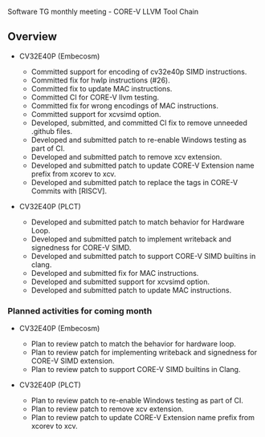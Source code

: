 Software TG monthly meeting - CORE-V LLVM Tool Chain

## Overview

* CV32E40P (Embecosm)
    * Committed support for encoding of cv32e40p SIMD instructions.
    * Committed fix for hwlp instructions (#26).
    * Committed fix to update MAC instructions.
    * Committed CI for CORE-V llvm testing.
    * Committed fix for wrong encodings of MAC instructions.
    * Committed support for xcvsimd option.
    * Developed, submitted, and committed CI fix to remove unneeded .github files.
    * Developed and submitted patch to re-enable Windows testing as part of CI.
    * Developed and submitted patch to remove xcv extension.
    * Developed and submitted patch to update CORE-V Extension name prefix from xcorev to xcv.
    * Developed and submitted patch to replace the tags in CORE-V Commits with [RISCV].
    
* CV32E40P (PLCT)
    * Developed and submitted patch to match behavior for Hardware Loop.
    * Developed and submitted patch to implement writeback and signedness for CORE-V SIMD.
    * Developed and submitted patch to support CORE-V SIMD builtins in clang.
    * Developed and submitted fix for MAC instructions.
    * Developed and submitted support for xcvsimd option.
    * Developed and submitted patch to update MAC instructions.
    
### Planned activities for coming month

* CV32E40P (Embecosm)

    * Plan to review patch to match the behavior for hardware loop.
    * Plan to review patch for implementing writeback and signedness for CORE-V SIMD extension.
    * Plan to review patch to support CORE-V SIMD builtins in Clang.

* CV32E40P (PLCT)
    * Plan to review patch to re-enable Windows testing as part of CI.
    * Plan to review patch to remove xcv extension.
    * Plan to review patch to update CORE-V Extension name prefix from xcorev to xcv.
